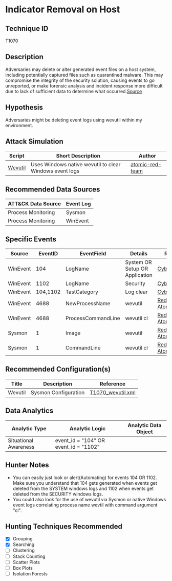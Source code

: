 # Indicator Removal on Host
## Technique ID
T1070


## Description
Adversaries may delete or alter generated event files on a host system, including potentially captured files such as quarantined malware. This may compromise the integrity of the security solution, causing events to go unreported, or make forensic analysis and incident response more difficult due to lack of sufficient data to determine what occurred.[Source](https://attack.mitre.org/wiki/Technique/T1070)


## Hypothesis
Adversaries might be deleting event logs using wevutil within my environment.

## Attack Simulation

| Script  | Short Description | Author | 
|---------|---------|---------|
| [Wevutil](https://github.com/redcanaryco/atomic-red-team/blob/16ccafef72580539074b4e92d190a2eed1e74102/atomics/T1070/T1070.md#atomic-test-1---clear--logs)| Uses Windows native wevutil to clear Windows event logs |[atomic-red-team](https://github.com/redcanaryco/atomic-red-team/blob/16ccafef72580539074b4e92d190a2eed1e74102/atomics/T1070/T1070.md#atomic-test-1---clear--logs) |



## Recommended Data Sources

| ATT&CK Data Source | Event Log |
|---------|---------|
|Process Monitoring| Sysmon |
| Process Monitoring|WinEvent| 


## Specific Events

| Source | EventID | EventField | Details | Reference | 
|--------|---------|-------|---------|-----------| 
| WinEvent | 104 | LogName | System OR Setup OR Application | [Cyb3rWard0g](https://twitter.com/Cyb3rWard0g) |
| WinEvent | 1102 | LogName | Security | [Cyb3rWard0g](https://twitter.com/Cyb3rWard0g) |
| WinEvent | 104,1102 | TastCategory | Log clear | [Cyb3rWard0g](https://twitter.com/Cyb3rWard0g) |
| WinEvent | 4688 | NewProcessName | wevutil | [RedCanary-AtomicRedTeam](https://github.com/redcanaryco/atomic-red-team/blob/master/Windows/Defense%20Evasion/Indicator_Removal_on_Host.md) |
| WinEvent | 4688 | ProcessCommandLine | wevutil cl | [RedCanary-AtomicRedTeam](https://github.com/redcanaryco/atomic-red-team/blob/master/Windows/Defense%20Evasion/Indicator_Removal_on_Host.md) |
| Sysmon | 1 | Image | wevutil | [RedCanary-AtomicRedTeam](https://github.com/redcanaryco/atomic-red-team/blob/master/Windows/Defense%20Evasion/Indicator_Removal_on_Host.md) |
| Sysmon | 1 | CommandLine | wevutil cl | [RedCanary-AtomicRedTeam](https://github.com/redcanaryco/atomic-red-team/blob/master/Windows/Defense%20Evasion/Indicator_Removal_on_Host.md) |

## Recommended Configuration(s)
| Title | Description | Reference|
|---------|---------|---------|
| Wevutil | Sysmon Configuration| [T1070_wevutil.xml](https://github.com/Cyb3rWard0g/ThreatHunter-Playbook/blob/master/attack_matrix/windows/sysmon_configs/T1070_wevutil.xml)



## Data Analytics 

| Analytic Type  | Analytic Logic | Analytic Data Object |
|--------|---------|---------|
| Situational Awareness|  event\_id = "104" OR event\_id = "1102" | <TBD> | 


## Hunter Notes
* You can easily just look or alert(Automating) for events 104 OR 1102. Make sure you understand that 104 gets generated when events get deleted from the SYSTEM windows logs and 1102 when events get deleted from the SECURITY windows logs.
* You could also look for the use of wevutil via Sysmon or native Windows event logs correlating process name wevtil with command argument "cl".


## Hunting Techniques Recommended

- [x] Grouping
- [x] Searching
- [ ] Clustering
- [ ] Stack Counting
- [ ] Scatter Plots
- [ ] Box Plots
- [ ] Isolation Forests
